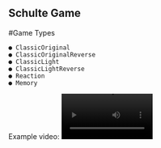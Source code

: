 ## Schulte Game

#Game Types

    ● ClassicOriginal
    ● ClassicOriginalReverse
    ● ClassicLight
    ● ClassicLightReverse
    ● Reaction
    ● Memory

Example video:
<video src='your URL here' width=180>

